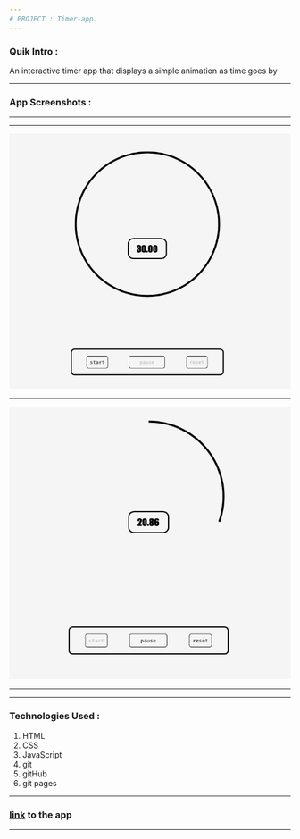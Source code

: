 ```yaml
---
# PROJECT : Timer-app.
---
```


### Quik Intro :

An interactive timer app that displays a simple animation as time goes by

---

### App Screenshots :

---

---

![Main-page](readme/img1.png)

---

![Main-page](readme/img2.png)

---

---

### Technologies Used :

1. HTML
2. CSS
3. JavaScript
4. git
5. gitHub
6. git pages

---

### [link](https://manuelhh.github.io/timer-app/) to the app

---
